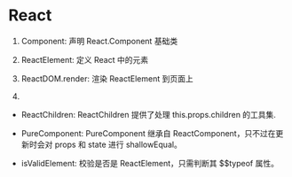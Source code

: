 # React

1. Component: 声明 React.Component 基础类
2. ReactElement: 定义 React 中的元素
3. ReactDOM.render: 渲染 ReactElement 到页面上


1. 

- ReactChildren: ReactChildren 提供了处理 this.props.children 的工具集.

- PureComponent: PureComponent 继承自 ReactComponent，只不过在更新时会对 props 和 state 进行 shallowEqual。

- isValidElement: 校验是否是 ReactElement，只需判断其 $$typeof 属性。

